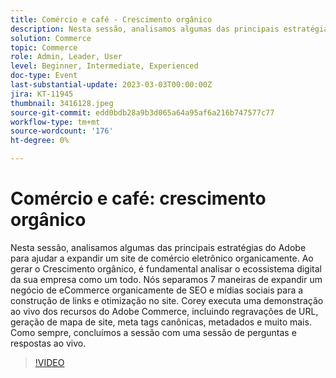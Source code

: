 ```yaml
---
title: Comércio e café - Crescimento orgânico
description: Nesta sessão, analisamos algumas das principais estratégias do Adobe para ajudar a expandir um site de comércio eletrônico organicamente. Ao gerar o Crescimento orgânico, é fundamental analisar o ecossistema digital da sua empresa como um todo. Nós separamos 7 maneiras de expandir um negócio de eCommerce organicamente de SEO e mídias sociais para a construção de links e otimização no site. Corey executa uma demonstração ao vivo dos recursos do Adobe Commerce, incluindo regravações de URL, geração de mapa de site, meta tags canônicas, metadados e muito mais. Como sempre, concluímos a sessão com uma sessão de perguntas e respostas ao vivo.
solution: Commerce
topic: Commerce
role: Admin, Leader, User
level: Beginner, Intermediate, Experienced
doc-type: Event
last-substantial-update: 2023-03-03T00:00:00Z
jira: KT-11945
thumbnail: 3416128.jpeg
source-git-commit: edd0bdb28a9b3d065a64a95af6a216b747577c77
workflow-type: tm+mt
source-wordcount: '176'
ht-degree: 0%

---
```


# Comércio e café: crescimento orgânico

Nesta sessão, analisamos algumas das principais estratégias do Adobe para ajudar a expandir um site de comércio eletrônico organicamente. Ao gerar o Crescimento orgânico, é fundamental analisar o ecossistema digital da sua empresa como um todo. Nós separamos 7 maneiras de expandir um negócio de eCommerce organicamente de SEO e mídias sociais para a construção de links e otimização no site. Corey executa uma demonstração ao vivo dos recursos do Adobe Commerce, incluindo regravações de URL, geração de mapa de site, meta tags canônicas, metadados e muito mais. Como sempre, concluímos a sessão com uma sessão de perguntas e respostas ao vivo.

>[!VIDEO](https://video.tv.adobe.com/v/3416128/?quality=12&learn=on)
